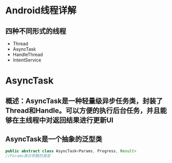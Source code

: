 # Android线程详解

## 四种不同形式的线程
* Thread
* AsyncTask
* HandleThread
* IntentService

# AsyncTask
## 概述：AsyncTask是一种轻量级异步任务类，封装了Thread和Handle。可以方便的执行后台任务，并且能够在主线程中对返回结果进行更新UI
## AsyncTask是一个抽象的泛型类
```java
public abstract class AsyncTask<Params, Progress, Result>
//Params表示参数的类型

```


